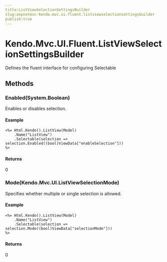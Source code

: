 ```yaml
---
title:ListViewSelectionSettingsBuilder
slug:aspnetmvc-kendo.mvc.ui.fluent.listviewselectionsettingsbuilder
publish:true
---
```


# Kendo.Mvc.UI.Fluent.ListViewSelectionSettingsBuilder
Defines the fluent interface for configuring Selectable



## Methods

### Enabled(System.Boolean)
Enables or disables selection.

#### Example

    <%= Html.Kendo().ListView(Model)
        .Name("ListView")
        .Selectable(selection => selection.Enabled((bool)ViewData["enableSelection"]))
    %>
        



#### Returns
0


### Mode(Kendo.Mvc.UI.ListViewSelectionMode)
Specifies whether multiple or single selection is allowed.

#### Example

    <%= Html.Kendo().ListView(Model)
        .Name("ListView")
        .Selectable(selection => selection.Mode((bool)ViewData["selectionMode"]))
    %>
        



#### Returns
0



